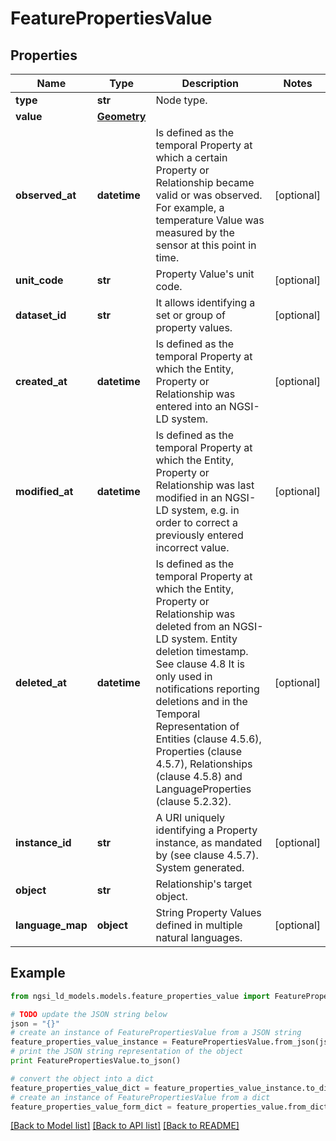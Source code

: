 # FeaturePropertiesValue


## Properties
Name | Type | Description | Notes
------------ | ------------- | ------------- | -------------
**type** | **str** | Node type.  | 
**value** | [**Geometry**](Geometry.md) |  | 
**observed_at** | **datetime** | Is defined as the temporal Property at which a certain Property or Relationship became valid or was observed. For example, a temperature Value was measured by the sensor at this point in time.  | [optional] 
**unit_code** | **str** | Property Value&#39;s unit code.  | [optional] 
**dataset_id** | **str** | It allows identifying a set or group of property values.  | [optional] 
**created_at** | **datetime** | Is defined as the temporal Property at which the Entity, Property or Relationship was entered into an NGSI-LD system.  | [optional] 
**modified_at** | **datetime** | Is defined as the temporal Property at which the Entity, Property or Relationship was last modified in an NGSI-LD system, e.g. in order to correct a previously entered incorrect value.  | [optional] 
**deleted_at** | **datetime** | Is defined as the temporal Property at which the Entity, Property or Relationship was deleted from an NGSI-LD system.  Entity deletion timestamp. See clause 4.8 It is only used in notifications reporting deletions and in the Temporal Representation of Entities (clause 4.5.6), Properties (clause 4.5.7), Relationships (clause 4.5.8) and LanguageProperties (clause 5.2.32).  | [optional] 
**instance_id** | **str** | A URI uniquely identifying a Property instance, as mandated by (see clause 4.5.7). System generated.  | [optional] 
**object** | **str** | Relationship&#39;s target object.  | 
**language_map** | **object** | String Property Values defined in multiple natural languages.  | [optional] 

## Example

```python
from ngsi_ld_models.models.feature_properties_value import FeaturePropertiesValue

# TODO update the JSON string below
json = "{}"
# create an instance of FeaturePropertiesValue from a JSON string
feature_properties_value_instance = FeaturePropertiesValue.from_json(json)
# print the JSON string representation of the object
print FeaturePropertiesValue.to_json()

# convert the object into a dict
feature_properties_value_dict = feature_properties_value_instance.to_dict()
# create an instance of FeaturePropertiesValue from a dict
feature_properties_value_form_dict = feature_properties_value.from_dict(feature_properties_value_dict)
```
[[Back to Model list]](../README.md#documentation-for-models) [[Back to API list]](../README.md#documentation-for-api-endpoints) [[Back to README]](../README.md)


